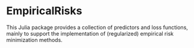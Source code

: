 # EmpiricalRisks

This Julia package provides a collection of predictors and loss functions, mainly to support the implementation of (regularized) empirical risk minimization methods.
